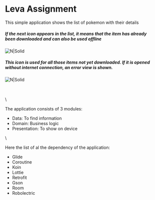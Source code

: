 # Leva Assignment

This simple application shows the list of pokemon with their details
##### If the next icon appears in the list, it means that the item has already been downloaded and can also be used offline
![N|Solid](https://raw.githubusercontent.com/antolevq/applyJobAssignment/master/presentation/src/main/res/drawable/opened.png) 

##### This icon is used for all those items not yet downloaded. If it is opened without internet connection, an error view is shown.
![N|Solid](https://raw.githubusercontent.com/antolevq/applyJobAssignment/master/presentation/src/main/res/drawable/closed.png) 

\
\
\


The application consists of 3 modules:

  - Data: To find information
  - Domain: Business logic
  - Presentation: To show on device
  
\

Here the list of al the dependency of the application:
  - Glide
  - Coroutine
  - Koin
  - Lottie
  - Retrofit
  - Gson
  - Room
  - Robolectric
  
